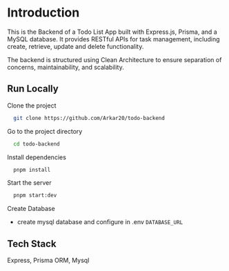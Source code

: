 
# Introduction

This is the Backend of a Todo List App built with Express.js, Prisma, and a MySQL database. It provides RESTful APIs for task management, including create, retrieve, update and delete functionality.

The backend is structured using Clean Architecture to ensure separation of concerns, maintainability, and scalability.



## Run Locally

Clone the project

```bash
  git clone https://github.com/Arkar20/todo-backend
```

Go to the project directory

```bash
  cd todo-backend
```

Install dependencies

```bash
  pnpm install
```

Start the server

```bash
  pnpm start:dev
```

Create Database
 - create mysql database and configure in .env  ```DATABASE_URL```


## Tech Stack

Express, Prisma ORM, Mysql
